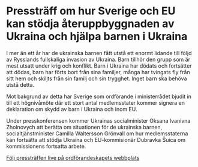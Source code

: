 # Pressträff om hur Sverige och EU kan stödja återuppbyggnaden av Ukraina och hjälpa barnen i Ukraina

I mer än ett år har de ukrainska barnen fått utstå ett enormt lidande till följd av Rysslands fullskaliga invasion av Ukraina. Barn tillhör den grupp som är mest utsatt under krig och konflikt. Barn i Ukraina har dödats och fortsätter att dödas, barn har förts bort från sina familjer, många har tvingats fly från sitt hem och skiljts från sin familj och sin trygghet. Inget barn ska behöva utstå detta.

Mot bakgrund av detta har Sverige som ordförande i ministerrådet bjudit in till ett högnivåmöte där ett stort antal medlemsstater kommer signera en deklaration om skydd av barn i Ukraina och inom EU.

Under presskonferensen kommer Ukrainas socialminister Oksana Ivanivna Zholnovych att berätta om situationen för de ukrainska barnen, socialtjänstminister Camilla Waltersson Grönvall om hur medlemsstaterna kan fortsätta att stödja Ukraina och EU-kommisionär Dubravka Šuica om kommissionens fortsatta arbete.

[Följ pressträffen live på ordförandeskapets webbplats](https://swedish-presidency.consilium.europa.eu/sv/evenemang/hoegnivaamoete-om-barns-raettigheter-bekaempa-vaald-mot-barn-1-26/)
